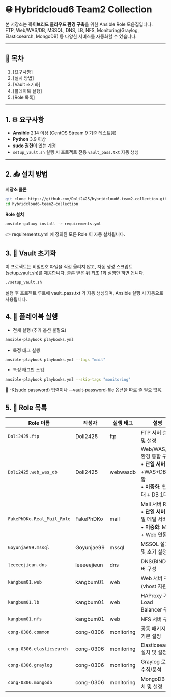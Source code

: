 # 🌐 Hybridcloud6 Team2 Collection

본 저장소는 **하이브리드 클라우드 환경 구축**을 위한 Ansible Role 모음집입니다.  
FTP, Web/WAS/DB, MSSQL, DNS, LB, NFS, Monitoring(Graylog, Elasticsearch, MongoDB) 등 다양한 서비스를 자동화할 수 있습니다.

---

## 📑 목차

1. [요구사항]
2. [설치 방법]
3. [Vault 초기화]
4. [플레이북 실행]
5. [Role 목록]

---

## 1. ⚙ 요구사항

* **Ansible** 2.14 이상 (CentOS Stream 9 기준 테스트됨)
* **Python** 3.9 이상
* **sudo 권한**이 있는 계정
* `setup_vault.sh` 실행 시 프로젝트 전용 `vault_pass.txt` 자동 생성

---

## 2. 📥 설치 방법

**저장소 클론**

   ```bash
   git clone https://github.com/Doli2425/hybridcloud6-team2-collection.git
   cd hybridcloud6-team2-collection
   ```
**Role 설치**
   ```bahs
   ansible-galaxy install -r requirements.yml
   ```
👉 requirements.yml 에 정의된 모든 Role 이 자동 설치됩니다.

## 3. 🔑 Vault 초기화
   이 프로젝트는 비밀번호 파일을 직접 올리지 않고, 자동 생성 스크립트(setup_vault.sh)를 제공합니다.
   클론 받은 뒤 최초 1회 실행만 하면 됩니다.
   ```bash
   ./setup_vault.sh
   ```
실행 후 프로젝트 루트에 vault_pass.txt 가 자동 생성되며, Ansible 실행 시 자동으로 사용됩니다.

## 4. 🚀 플레이북 실행

* 전체 실행 (추가 옵션 불필요)
```bash
ansible-playbook playbooks.yml
```

* 특정 태그 실행
```bash
ansible-playbook playbooks.yml --tags "mail"
```

* 특정 태그만 스킵
```bash
ansible-playbook playbooks.yml --skip-tags "monitoring"
```
📌 -K(sudo password) 입력이나 --vault-password-file 옵션을 따로 줄 필요 없음.

## 5. 📂 Role 목록

| Role 이름                   | 작성자                        | 실행 태그  | 설명                                                                 |
|-----------------------------|-------------------------------|------------|----------------------------------------------------------------------|
| `Doli2425.ftp`              | Doli2425                      | ftp        | FTP 서버 설치 및 설정                                                |
| `Doli2425.web_was_db`       | Doli2425                      | webwasdb   | Web/WAS/DB 환경 통합 구축<br>• **단일 서버**: 웹+WAS+DB 통합<br>• **이중화**: 웹 2대 + DB 1대 |
| `FakePhDKo.Real_Mail_Role`  | FakePhDKo                     | mail       | Mail 서버 Role<br>• **단일 서버**: 단일 메일 서비스<br>• **이중화**: Mail + Web 연동 |
| `Goyunjae99.mssql`          | Goyunjae99                    | mssql      | MSSQL 설치 및 초기 설정                                              |
| `leeeeejieun.dns`           | leeeeejieun                   | dns        | DNS(BIND) 서버 구성                                                  |
| `kangbum01.web`             | kangbum01                     | web        | Web 서버 구성 (vhost 지원)                                           |
| `kangbum01.lb`              | kangbum01                     | web         | HAProxy 기반 Load Balancer 구성                                      |
| `kangbum01.nfs`             | kangbum01                     | web        | NFS 서버 구성                                                        |
| `cong-0306.common`          | cong-0306                     | monitoring   | 공통 패키지 및 기본 설정                                             |
| `cong-0306.elasticsearch`   | cong-0306                     | monitoring   | Elasticsearch 설치 및 설정                                           |
| `cong-0306.graylog`         | cong-0306                     | monitoring   | Graylog 로그 수집/분석                                               |
| `cong-0306.mongodb`         | cong-0306                     | monitoring   | MongoDB 설치 및 설정                                                 |
